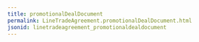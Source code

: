 ```yaml
---
title: promotionalDealDocument
permalink: LineTradeAgreement.promotionalDealDocument.html
jsonid: linetradeagreement_promotionaldealdocument
---
```


